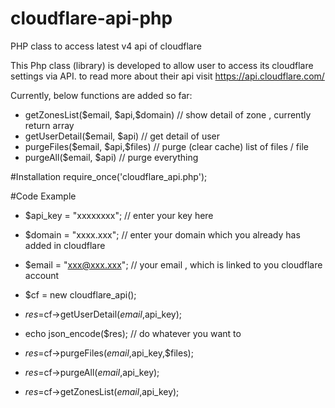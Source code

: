 # cloudflare-api-php
PHP class to access latest v4 api of cloudflare

This Php class (library) is developed to allow user to access its cloudflare settings via API. to read more about their api visit https://api.cloudflare.com/

Currently, below functions are added so far:

<ul>
 <li>getZonesList($email, $api,$domain) // show detail of zone , currently return array</li>
 <li>getUserDetail($email, $api) // get detail of user</li>
 <li>purgeFiles($email, $api,$files) // purge (clear cache) list of files / file</li>
 <li>purgeAll($email, $api) // purge everything</li>
</ul>

#Installation
require_once('cloudflare_api.php');

#Code Example

* $api_key = "xxxxxxxx"; // enter your key here
* $domain = "xxxx.xxx"; // enter your domain which you already has added in cloudflare
* $email = "xxx@xxx.xxx"; // your email , which is linked to you cloudflare account


* $cf = new cloudflare_api();
* $res=$cf->getUserDetail($email,$api_key);
* echo json_encode($res); // do whatever you want to


* $res=$cf->purgeFiles($email,$api_key,$files);
* $res=$cf->purgeAll($email,$api_key);

* $res=$cf->getZonesList($email,$api_key);

